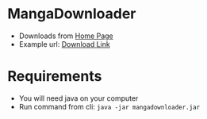 ﻿# MangaDownloader
* Downloads from <a href="https://read-hxh.com">Home Page</a>
* Example url: <a href="https://read-hxh.com/manga/hunter-x-hunter-chapter-1/">Download Link</a>

# Requirements

- You will need java on your computer
- Run command from cli: `java -jar mangadownloader.jar`
